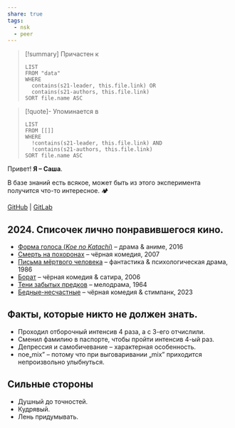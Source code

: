 ```yaml
---
share: true
tags:
  - nsk
  - peer
---
```


> [!summary] Причастен к
> ```dataview
> LIST
> FROM "data"
> WHERE 
>	contains(s21-leader, this.file.link) OR 
>	contains(s21-authors, this.file.link)
> SORT file.name ASC
> ```

> [!quote]- Упоминается в
> ```dataview
> LIST
> FROM [[]]
> WHERE 
>	!contains(s21-leader, this.file.link) AND
>	!contains(s21-authors, this.file.link)
> SORT file.name ASC
> ```

Привет! **Я – Саша**.

В базе знаний есть всякое, может быть из этого эксперимента получится что-то интересное. 🏕️

[GitHub](https://github.com/vgy789) | [GitLab](https://gitlab.com/vgy789/)

## 2024. Списочек лично понравившегося кино.
- [Форма голоса (_Koe no Katachi_)](https://ru.wikipedia.org/wiki/Форма_голоса) – драма & аниме, 2016
- [Смерть на похоронах](https://ru.wikipedia.org/wiki/Смерть_на_похоронах_(фильм,_2007)) – чёрная комедия, 2007
- [Письма мёртвого человека](https://ru.wikipedia.org/wiki/Письма_мёртвого_человека) – фантастика & психологическая драма, 1986
- [Борат](https://ru.wikipedia.org/wiki/Борат) – чёрная комедия & сатира, 2006
- [Тени забытых предков](https://ru.wikipedia.org/wiki/Тени_забытых_предков) –  	мелодрама, 1964
- [Бедные-несчастные](https://ru.wikipedia.org/wiki/%D0%91%D0%B5%D0%B4%D0%BD%D1%8B%D0%B5-%D0%BD%D0%B5%D1%81%D1%87%D0%B0%D1%81%D1%82%D0%BD%D1%8B%D0%B5_(%D1%84%D0%B8%D0%BB%D1%8C%D0%BC)) – чёрная комедия & стимпанк, 2023


## Факты, которые никто не должен знать.
- Проходил отборочный интенсив 4 раза, а с 3-его отчислили.
- Сменил фамилию в паспорте, чтобы пройти интенсив 4-ый раз.
- Депрессия и самобичевание – характерная особенность.
- noe„mix” – потому что при выговаривании „mix” приходится непроизвольно улыбнуться.


## Сильные стороны
- Душный до точностей.
- Кудрявый.
- Лень придумывать.
